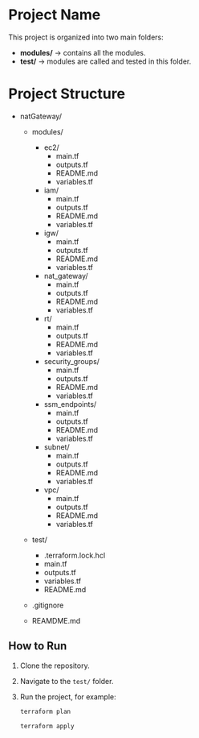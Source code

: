 # Project Name

This project is organized into two main folders:

- **modules/** → contains all the modules.
- **test/** → modules are called and tested in this folder.

# Project Structure

- natGateway/

  - modules/

    - ec2/
      - main.tf
      - outputs.tf
      - README.md
      - variables.tf
    - iam/
      - main.tf
      - outputs.tf
      - README.md
      - variables.tf
    - igw/
      - main.tf
      - outputs.tf
      - README.md
      - variables.tf
    - nat_gateway/
      - main.tf
      - outputs.tf
      - README.md
      - variables.tf
    - rt/
      - main.tf
      - outputs.tf
      - README.md
      - variables.tf
    - security_groups/
      - main.tf
      - outputs.tf
      - README.md
      - variables.tf
    - ssm_endpoints/
      - main.tf
      - outputs.tf
      - README.md
      - variables.tf
    - subnet/
      - main.tf
      - outputs.tf
      - README.md
      - variables.tf
    - vpc/
      - main.tf
      - outputs.tf
      - README.md
      - variables.tf

  - test/

    - .terraform.lock.hcl
    - main.tf
    - outputs.tf
    - variables.tf
    - README.md

  - .gitignore

  - REAMDME.md

## How to Run

1. Clone the repository.
2. Navigate to the `test/` folder.
3. Run the project, for example:

   ```bash
   terraform plan
   ```

   ```bash
   terraform apply
   ```
